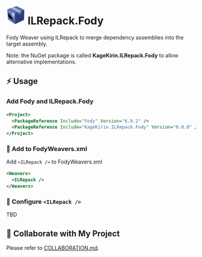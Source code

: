 # <img src="Icon.png" alt="ILRepack.Fody icon" height="50px" /> ILRepack.Fody

Fody Weaver using ILRepack to merge dependency assemblies into the target assembly.

Note: the NuGet package is called **KageKirin.ILRepack.Fody** to allow alternative implementations.

## ⚡ Usage

### Add Fody and ILRepack.Fody

```xml
<Project>
  <PackageReference Include="Fody" Version="6.9.2" />
  <PackageReference Include="KageKirin.ILRepack.Fody" Version="0.0.0" />
</Project>
```

### 🔧 Add to FodyWeavers.xml

Add `<ILRepack />` to FodyWeavers.xml

```xml
<Weavers>
  <ILRepack />
</Weavers>
```

### 🔨 Configure `<ILRepack />`

TBD

## 🤝 Collaborate with My Project

Please refer to [COLLABORATION.md](COLLABORATION.md).
